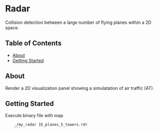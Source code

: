 # Radar

Collision detection between a large number of flying planes within a 2D space.

## Table of Contents

- [About](#about)
- [Getting Started](#getting-started)

## About

 Render a 2D visualization panel showing a simulatation of air traffic (AT).

## Getting Started

Execute binary file with map

```bash
    ./my_radar 15_planes_5_towers.rdr
    ```
